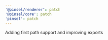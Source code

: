 ```yaml
---
'@pinsel/renderer': patch
'@pinsel/core': patch
'pinsel': patch
---
```


Adding first path support and improving exports
